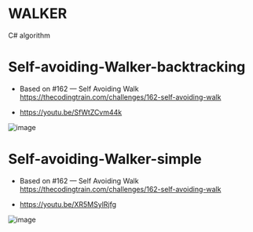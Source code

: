 # WALKER
 C# algorithm

# Self-avoiding-Walker-backtracking

- Based on #162 — Self Avoiding Walk  https://thecodingtrain.com/challenges/162-self-avoiding-walk

- https://youtu.be/SfWtZCvm44k

![image](https://github.com/user-attachments/assets/0859e1c6-fb8f-4926-baa2-e2c74d469f58)


# Self-avoiding-Walker-simple

- Based on #162 — Self Avoiding Walk  https://thecodingtrain.com/challenges/162-self-avoiding-walk

- https://youtu.be/XR5MSylRjfg

![image](https://github.com/user-attachments/assets/d28a14fa-4015-467b-8c8e-74da3f918948)
